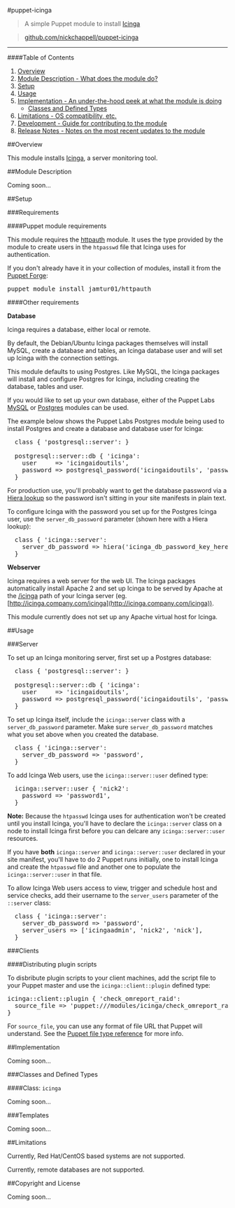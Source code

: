 #puppet-icinga
> A simple Puppet module to install [Icinga](http://www.icinga.org/)

> [github.com/nickchappell/puppet-icinga](https://github.com/nickchappell/puppet-icinga)
- - -

####Table of Contents

1. [Overview](#overview)
2. [Module Description - What does the module do?](#module-description)
3. [Setup](#setup)
4. [Usage](#usage)
5. [Implementation - An under-the-hood peek at what the module is doing](#implementation)
    * [Classes and Defined Types](#classes-and-defined-types)
6. [Limitations - OS compatibility, etc.](#limitations)
7. [Development - Guide for contributing to the module](#development)
8. [Release Notes - Notes on the most recent updates to the module](#release-notes)

##Overview

This module installs [Icinga](http://icinga.org/), a server monitoring tool.

##Module Description

Coming soon...

##Setup

###Requirements

####Puppet module requirements

This module requires the [httpauth](https://github.com/jamtur01/puppet-httpauth) module. It uses the type provided by the module to create users in the `htpasswd` file that Icinga uses for authentication.

If you don't already have it in your collection of modules, install it from the [Puppet Forge](https://forge.puppetlabs.com/):

<pre>
puppet module install jamtur01/httpauth
</pre>

####Other requirements

**Database**

Icinga requires a database, either local or remote.

By default, the Debian/Ubuntu Icinga packages themselves will install MySQL, create a database and tables, an Icinga database user and will set up Icinga with the connection settings.

This module defaults to using Postgres. Like MySQL, the Icinga packages will install and configure Postgres for Icinga, including creating the database, tables and user.

If you would like to set up your own database, either of the Puppet Labs [MySQL](https://github.com/puppetlabs/puppetlabs-mysql) or [Postgres](https://github.com/puppetlabs/puppetlabs-postgresql) modules can be used. 

The example below shows the Puppet Labs Postgres module being used to install Postgres and create a database and database user for Icinga:

<pre>
  class { 'postgresql::server': }

  postgresql::server::db { 'icinga':
    user     => 'icingaidoutils',
    password => postgresql_password('icingaidoutils', 'password'),
  }
</pre>

For production use, you'll probably want to get the database password via a [Hiera lookup](http://docs.puppetlabs.com/hiera/1/puppet.html) so the password isn't sitting in your site manifests in plain text.

To configure Icinga with the password you set up for the Postgres Icinga user, use the `server_db_password` parameter (shown here with a Hiera lookup):

<pre>
  class { 'icinga::server':
    server_db_password => hiera('icinga_db_password_key_here')
  }
</pre>

**Webserver**

Icinga requires a web server for the web UI. The Icinga packages automatically install Apache 2 and set up Icinga to be served by Apache at the [/icinga](/icinga) path of your Icinga server (eg. [http://icinga.company.com/icinga](http://icinga.company.com/icinga)).

This module currently does not set up any Apache virtual host for Icinga.

##Usage

###Server

To set up an Icinga monitoring server, first set up a Postgres database:

<pre>
  class { 'postgresql::server': }

  postgresql::server::db { 'icinga':
    user     => 'icingaidoutils',
    password => postgresql_password('icingaidoutils', 'password'),
  }
</pre>

To set up Icinga itself, include the `icinga::server` class with a `server_db_password` parameter. Make sure `server_db_password` matches what you set above when you created the database.

<pre>
  class { 'icinga::server':
    server_db_password => 'password',
  }
</pre>

To add Icinga Web users, use the `icinga::server::user` defined type:

<pre>
  icinga::server::user { 'nick2':
    password => 'password1', 
  }
</pre>

**Note:** Because the `htpasswd` Icinga uses for authentication won't be created until you install Icinga, you'll have to declare the `icinga::server` class on a node to install Icinga first before you can delcare any `icinga::server::user` resources. 

If you have **both** `icinga::server` and `icinga::server::user` declared in your site manifest, you'll have to do 2 Puppet runs initially, one to install Icinga and create the `htpasswd` file and another one to populate the `icinga::server::user` in that file.

To allow Icinga Web users access to view, trigger and schedule host and service checks, add their username to the `server_users` parameter of the `::server` class:

<pre>
  class { 'icinga::server':
    server_db_password => 'password',
    server_users => ['icingaadmin', 'nick2', 'nick'],
  }
</pre>

###Clients

####Distributing plugin scripts

To disbribute plugin scripts to your client machines, add the script file to your Puppet master and use the `icinga::client::plugin` defined type:

<pre>
icinga::client::plugin { 'check_omreport_raid':
  source_file => 'puppet:///modules/icinga/check_omreport_raid.pl',
}
</pre>

For `source_file`, you can use any format of file URL that Puppet will understand. See the [Puppet file type reference](http://docs.puppetlabs.com/references/3.stable/type.html#file-attribute-source) for more info.

##Implementation

Coming soon...

###Classes and Defined Types

####Class: `icinga`

Coming soon...

###Templates

Coming soon...

##Limitations

Currently, Red Hat/CentOS based systems are not supported.

Currently, remote databases are not supported.

##Copyright and License

Coming soon...
